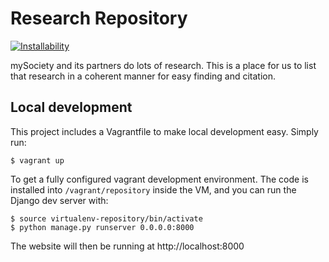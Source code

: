 Research Repository
===========================

[![Installability](http://img.shields.io/badge/installability-gold-ffd700.svg)]()

mySociety and its partners do lots of research. This is a place for us to list that research in a coherent manner for easy finding and citation.

Local development
-----------------

This project includes a Vagrantfile to make local development easy.
Simply run:

    $ vagrant up

To get a fully configured vagrant development environment. The code is
installed into `/vagrant/repository` inside the VM, and you can run
the Django dev server with:

    $ source virtualenv-repository/bin/activate
    $ python manage.py runserver 0.0.0.0:8000

The website will then be running at http://localhost:8000
